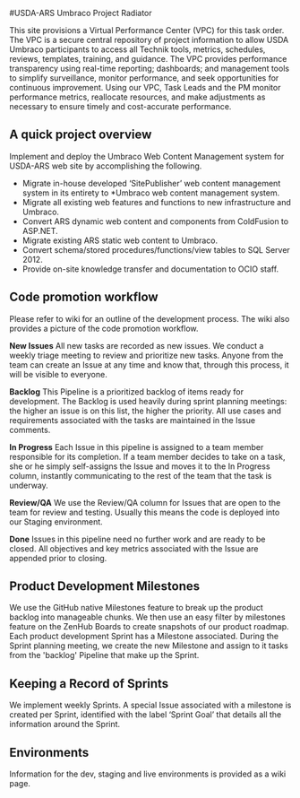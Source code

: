 #USDA-ARS Umbraco Project Radiator

This site provisions a Virtual Performance Center (VPC) for this task order. The VPC is a secure central repository of project information to allow USDA Umbraco participants to access all Technik tools, metrics, schedules, reviews, templates, training, and guidance. The VPC provides performance transparency using real-time reporting; dashboards; and management tools to simplify surveillance, monitor performance, and seek opportunities for continuous improvement. Using our VPC, Task Leads and the PM monitor performance metrics, reallocate resources, and make adjustments as necessary to ensure timely and cost-accurate performance.

## A quick project overview
Implement and deploy the Umbraco Web Content Management system for USDA-ARS web site by accomplishing the following.
* Migrate in-house developed ‘SitePublisher’ web content management system in its entirety to *Umbraco web content management system.
* Migrate all existing web features and functions to new infrastructure and Umbraco.
* Convert ARS dynamic web content and components from ColdFusion to ASP.NET.
* Migrate existing ARS static web content to Umbraco.
* Convert schema/stored procedures/functions/view tables to SQL Server 2012.
* Provide on-site knowledge transfer and documentation to OCIO staff.

## Code promotion workflow

Please refer to wiki for an outline of the development process. The wiki also provides a picture of the code promotion workflow. 

**New Issues** All new tasks are recorded as new issues. We conduct a weekly triage meeting to review and prioritize new tasks. Anyone from the team can create an Issue at any time and know that, through this process, it will be visible to everyone. 

**Backlog** This Pipeline is a prioritized backlog of items ready for development. The Backlog is used heavily during sprint planning meetings: the higher an issue is on this list, the higher the priority. All use cases and requirements associated with the tasks are maintained in the Issue comments. 

**In Progress** Each Issue in this pipeline is assigned to a team member responsible for its completion. If a team member decides to take on a task, she or he simply self-assigns the Issue and moves it to the In Progress column, instantly communicating to the rest of the team that the task is underway. 

**Review/QA** We use the Review/QA column for Issues that are open to the team for review and testing. Usually this means the code is deployed into our Staging environment. 

**Done** Issues in this pipeline need no further work and are ready to be closed. All objectives and key metrics associated with the Issue are appended prior to closing. 

## Product Development Milestones

We use the GitHub native Milestones feature to break up the product backlog into manageable chunks. We then use an easy filter by milestones feature on the ZenHub Boards to create snapshots of our product roadmap. Each product development Sprint has a Milestone associated. During the Sprint planning meeting, we create the new Milestone and assign to it tasks from the 'backlog' Pipeline that make up the Sprint. 

## Keeping a Record of Sprints

We implement weekly Sprints.  A special Issue associated with a milestone is created per Sprint, identified with the label ‘Sprint Goal’ that details all the information around the Sprint. 

## Environments

Information for the dev, staging and live environments is provided as a wiki page.
